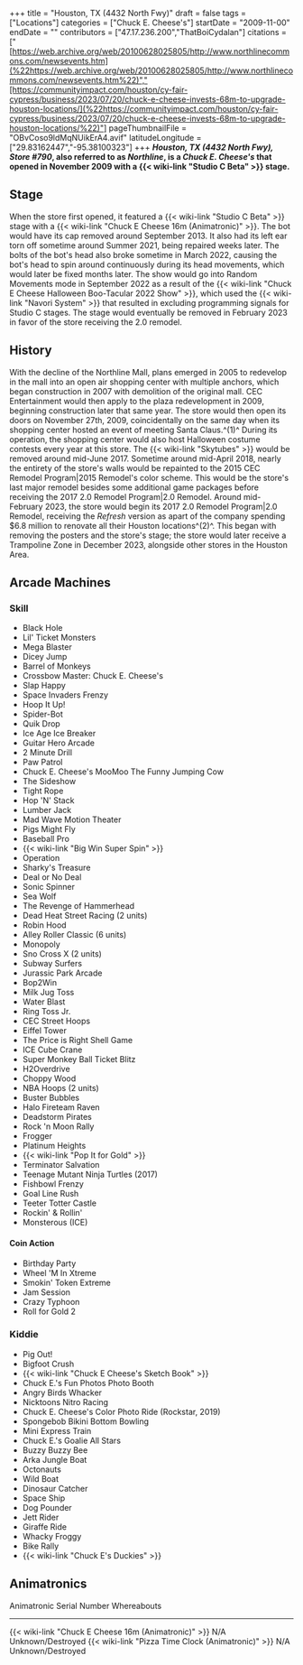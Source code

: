 +++
title = "Houston, TX (4432 North Fwy)"
draft = false
tags = ["Locations"]
categories = ["Chuck E. Cheese's"]
startDate = "2009-11-00"
endDate = ""
contributors = ["47.17.236.200","ThatBoiCydalan"]
citations = ["[https://web.archive.org/web/20100628025805/http://www.northlinecommons.com/newsevents.htm](%22https://web.archive.org/web/20100628025805/http://www.northlinecommons.com/newsevents.htm%22)","[https://communityimpact.com/houston/cy-fair-cypress/business/2023/07/20/chuck-e-cheese-invests-68m-to-upgrade-houston-locations/](%22https://communityimpact.com/houston/cy-fair-cypress/business/2023/07/20/chuck-e-cheese-invests-68m-to-upgrade-houston-locations/%22)"]
pageThumbnailFile = "OBvCoso9ldMqNUikErA4.avif"
latitudeLongitude = ["29.83162447","-95.38100323"]
+++
***Houston, TX (4432 North Fwy), Store #790*, also referred to as ***Northline*, is a *Chuck E. Cheese's* that opened in November 2009 with a {{< wiki-link "Studio C Beta" >}} stage.****

## Stage

When the store first opened, it featured a {{< wiki-link "Studio C Beta" >}} stage with a {{< wiki-link "Chuck E Cheese 16m (Animatronic)" >}}.
The bot would have its cap removed around September 2013.
It also had its left ear torn off sometime around Summer 2021, being repaired weeks later. The bolts of the bot's head also broke sometime in March 2022, causing the bot's head to spin around continuously during its head movements, which would later be fixed months later.
The show would go into Random Movements mode in September 2022 as a result of the {{< wiki-link "Chuck E Cheese Halloween Boo-Tacular 2022 Show" >}}, which used the {{< wiki-link "Navori System" >}} that resulted in excluding programming signals for Studio C stages.
The stage would eventually be removed in February 2023 in favor of the store receiving the 2.0 remodel.

## History

With the decline of the Northline Mall, plans emerged in 2005 to redevelop in the mall into an open air shopping center with multiple anchors, which began construction in 2007 with demolition of the original mall. CEC Entertainment would then apply to the plaza redevelopment in 2009, beginning construction later that same year.
The store would then open its doors on November 27th, 2009, coincidentally on the same day when its shopping center hosted an event of meeting Santa Claus.^(1)^
During its operation, the shopping center would also host Halloween costume contests every year at this store.
The {{< wiki-link "Skytubes" >}} would be removed around mid-June 2017.
Sometime around mid-April 2018, nearly the entirety of the store's walls would be repainted to the 2015 CEC Remodel Program|2015 Remodel's color scheme. This would be the store's last major remodel besides some additional game packages before receiving the 2017 2.0 Remodel Program|2.0 Remodel.
Around mid-February 2023, the store would begin its 2017 2.0 Remodel Program|2.0 Remodel, receiving the *Refresh* version as apart of the company spending $6.8 million to renovate all their Houston locations^(2)^. This began with removing the posters and the store's stage; the store would later receive a Trampoline Zone in December 2023, alongside other stores in the Houston Area.

## Arcade Machines

### Skill

- Black Hole
- Lil' Ticket Monsters
- Mega Blaster
- Dicey Jump
- Barrel of Monkeys
- Crossbow Master: Chuck E. Cheese's
- Slap Happy
- Space Invaders Frenzy
- Hoop It Up!
- Spider-Bot
- Quik Drop
- Ice Age Ice Breaker
- Guitar Hero Arcade
- 2 Minute Drill
- Paw Patrol
- Chuck E. Cheese's MooMoo The Funny Jumping Cow
- The Sideshow
- Tight Rope
- Hop 'N' Stack
- Lumber Jack
- Mad Wave Motion Theater
- Pigs Might Fly
- Baseball Pro
- {{< wiki-link "Big Win Super Spin" >}}
- Operation
- Sharky's Treasure
- Deal or No Deal
- Sonic Spinner
- Sea Wolf
- The Revenge of Hammerhead
- Dead Heat Street Racing (2 units)
- Robin Hood
- Alley Roller Classic (6 units)
- Monopoly
- Sno Cross X (2 units)
- Subway Surfers
- Jurassic Park Arcade
- Bop2Win
- Milk Jug Toss
- Water Blast
- Ring Toss Jr.
- CEC Street Hoops
- Eiffel Tower
- The Price is Right Shell Game
- ICE Cube Crane
- Super Monkey Ball Ticket Blitz
- H2Overdrive
- Choppy Wood
- NBA Hoops (2 units)
- Buster Bubbles
- Halo Fireteam Raven
- Deadstorm Pirates
- Rock 'n Moon Rally
- Frogger
- Platinum Heights
- {{< wiki-link "Pop It for Gold" >}}
- Terminator Salvation
- Teenage Mutant Ninja Turtles (2017)
- Fishbowl Frenzy
- Goal Line Rush
- Teeter Totter Castle
- Rockin' & Rollin'
- Monsterous (ICE)

#### Coin Action

- Birthday Party
- Wheel 'M In Xtreme
- Smokin' Token Extreme
- Jam Session
- Crazy Typhoon
- Roll for Gold 2

### Kiddie

- Pig Out!
- Bigfoot Crush
- {{< wiki-link "Chuck E Cheese's Sketch Book" >}}
- Chuck E.'s Fun Photos Photo Booth
- Angry Birds Whacker
- Nicktoons Nitro Racing
- Chuck E. Cheese's Color Photo Ride (Rockstar, 2019)
- Spongebob Bikini Bottom Bowling
- Mini Express Train
- Chuck E.'s Goalie All Stars
- Buzzy Buzzy Bee
- Arka Jungle Boat
- Octonauts
- Wild Boat
- Dinosaur Catcher
- Space Ship
- Dog Pounder
- Jett Rider
- Giraffe Ride
- Whacky Froggy
- Bike Rally
- {{< wiki-link "Chuck E's Duckies" >}}

## Animatronics

  Animatronic                                                Serial Number   Whereabouts
  ---------------------------------------------------------- --------------- -------------------
  {{< wiki-link "Chuck E Cheese 16m (Animatronic)" >}}   N/A             Unknown/Destroyed
  {{< wiki-link "Pizza Time Clock (Animatronic)" >}}     N/A             Unknown/Destroyed
